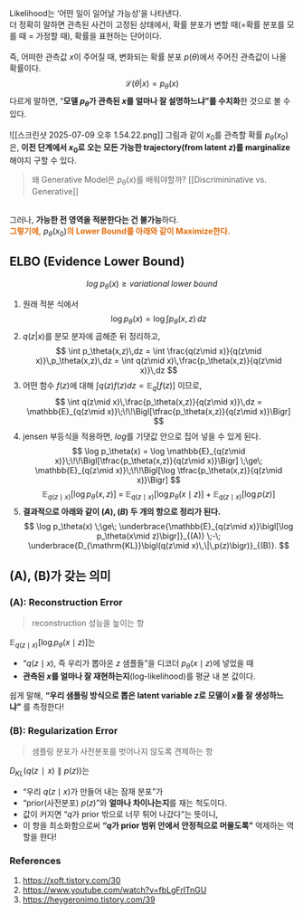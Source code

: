 Likelihood는 ‘어떤 일이 일어날 가능성’을 나타낸다. <br>
더 정확히 말하면 관측된 사건이 고정된 상태에서, 확률 분포가 변할 때(=확률 분포를 모를 때 = 가정할 때), 확률을 표현하는 단어이다. <br><br>
즉, 어떠한 관측값 $x$이 주어질 때, 변화되는 확률 분포 $p(\theta)$에서 주어진 관측값이 나올 확률이다. 
$$
\mathcal{L}(\theta|x) = p_\theta(x)
$$
다르게 말하면, “**모델 $p_\theta$가 관측된 $x$를 얼마나 잘 설명하느냐”를 수치화**한 것으로 볼 수 있다. <br>
<br>![[스크린샷 2025-07-09 오후 1.54.22.png]]
그림과 같이 $x_0$를 관측할 확률 $p_\theta(x_0)$은, **이전 단계에서 $x_0$로 오는 모든 가능한 trajectory(from latent $z$)를 marginalize**해야지 구할 수 있다.
>왜 Generative Model은 $p_\theta(x)$를 배워야할까? [[Discrimininative vs. Generative]]

<br>그러나, **가능한 전 영역을 적분한다는 건 불가능**하다.
<br>
<b><font color="#e36c09">그렇기에,</font></b> $p_\theta(x_0)$<b><font color="#e36c09">의 Lower Bound를 아래와 같이 Maximize한다. </font></b>

## ELBO (Evidence Lower Bound)
$$
log\;p_\theta(x) \ge variational \; lower \;bound
$$
1. 원래 적분 식에서
$$
\log p_\theta(x) = \log \int p_\theta(x,z)\,dz
$$
2. $q(z|x)$를 분모 분자에 곱해준 뒤 정리하고, 
$$
\int p_\theta(x,z)\,dz
= \int \frac{q(z\mid x)}{q(z\mid x)}\,p_\theta(x,z)\,dz
= \int q(z\mid x)\,\frac{p_\theta(x,z)}{q(z\mid x)}\,dz
$$
3. 어떤 함수 $f(z)$에 대해 $\int q(z)f(z)dz = \mathbb{E}_q[f(z)]$ 이므로, 
$$
\int q(z\mid x)\,\frac{p_\theta(x,z)}{q(z\mid x)}\,dz
= \mathbb{E}_{q(z\mid x)}\;\!\!\Bigl[\tfrac{p_\theta(x,z)}{q(z\mid x)}\Bigr]
$$
4. jensen 부등식을 적용하면, $log$를 기댓값 안으로 집어 넣을 수 있게 된다. 
$$
\log p_\theta(x)
= \log \mathbb{E}_{q(z\mid x)}\;\!\!\Bigl[\tfrac{p_\theta(x,z)}{q(z\mid x)}\Bigr]
\;\ge\;
\mathbb{E}_{q(z\mid x)}\;\!\!\Bigl[\log \tfrac{p_\theta(x,z)}{q(z\mid x)}\Bigr]
$$
$$
\mathbb{E}_{q(z\mid x)}[\log p_\theta(x,z)]
\;=\;
\mathbb{E}_{q(z\mid x)}[\log p_\theta(x\mid z)]
\;+\;
\mathbb{E}_{q(z\mid x)}[\log p(z)]
$$
5. **결과적으로 아래와 같이 $(A),(B)$ 두 개의 항으로 정리가 된다.** 
$$
\log p_\theta(x)
\;\ge\;
\underbrace{\mathbb{E}_{q(z\mid x)}\bigl[\log p_\theta(x\mid z)\bigr]}_{(A)}
\;-\;
\underbrace{D_{\mathrm{KL}}\bigl(q(z\mid x)\,\|\,p(z)\bigr)}_{(B)}.
$$
## (A), (B)가 갖는 의미
### (A): Reconstruction Error
> reconstruction 성능을 높이는 항

$\mathbb{E}_{q(z\mid x)}\bigl[\log p_\theta(x\mid z)\bigr]$는
- “$q(z\mid x)$, 즉 우리가 뽑아온 $z$ 샘플들”을 디코더 $p_\theta(x\mid z)$에 넣었을 때
- **관측된 $x$를 얼마나 잘 재현하는지**(log-likelihood)를 평균 내 본 값이다. 

쉽게 말해, **“우리 샘플링 방식으로 뽑은 latent variable $z$로 모델이 $x$를 잘 생성하느냐”** 를 측정한다!

### (B): Regularization Error
> 샘플링 분포가 사전분포를 벗어나지 않도록 견제하는 항

$D_{KL}​(q(z∣x)∥p(z))$는
- “우리 $q(z\mid x)$가 만들어 내는 잠재 분포”가
- “prior(사전분포) $p(z)$”와 **얼마나 차이나는지**를 재는 척도이다. 
- 값이 커지면 “$q$가 prior 밖으로 너무 튀어 나갔다”는 뜻이니,
- 이 항을 최소화함으로써 **“$q$가 prior 범위 안에서 안정적으로 머물도록”** 억제하는 역할을 한다!




### References
1. https://xoft.tistory.com/30
2. https://www.youtube.com/watch?v=fbLgFrlTnGU
3. https://heygeronimo.tistory.com/39